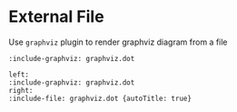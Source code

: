 # External File

Use `graphviz` plugin to render graphviz diagram from a file

    :include-graphviz: graphviz.dot

```columns
left:
:include-graphviz: graphviz.dot
right:
:include-file: graphviz.dot {autoTitle: true}
```
